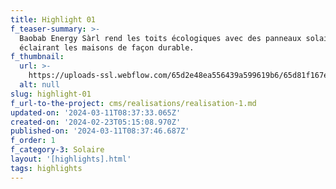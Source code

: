 ```yaml
---
title: Highlight 01
f_teaser-summary: >-
  Baobab Energy Sàrl rend les toits écologiques avec des panneaux solaires,
  éclairant les maisons de façon durable.
f_thumbnail:
  url: >-
    https://uploads-ssl.webflow.com/65d2e48ea556439a599619b6/65d81f167e8bbd8d436bf3ce_arbaz.jpg
  alt: null
slug: highlight-01
f_url-to-the-project: cms/realisations/realisation-1.md
updated-on: '2024-03-11T08:37:33.065Z'
created-on: '2024-02-23T05:15:08.970Z'
published-on: '2024-03-11T08:37:46.687Z'
f_order: 1
f_category-3: Solaire
layout: '[highlights].html'
tags: highlights
---
```



